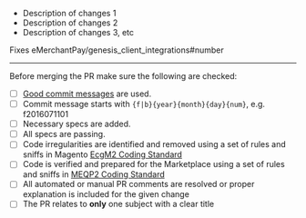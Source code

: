 * Description of changes 1
* Description of changes 2
* Description of changes 3, etc

Fixes eMerchantPay/genesis_client_integrations#number

-----------------

Before merging the PR make sure the following are checked:

* [ ] [Good commit messages][1] are used.
* [ ] Commit message starts with `{f|b}{year}{month}{day}{num}`, e.g. f2016071101
* [ ] Necessary specs are added.
* [ ] All specs are passing.
* [ ] Code irregularities are identified and removed using a set of rules and sniffs in Magento [EcgM2 Coding Standard][magento-ecg]
* [ ] Code is verified and prepared for the Marketplace using a set of rules and sniffs in [MEQP2 Coding Standard][magento-eqp]
* [ ] All automated or manual PR comments are resolved or proper explanation is included for the given change
* [ ] The PR relates to **only** one subject with a clear title

[1]: http://tbaggery.com/2008/04/19/a-note-about-git-commit-messages.html
[magento-ecg]: https://github.com/magento-ecg/coding-standard
[magento-eqp]: https://github.com/magento/marketplace-eqp